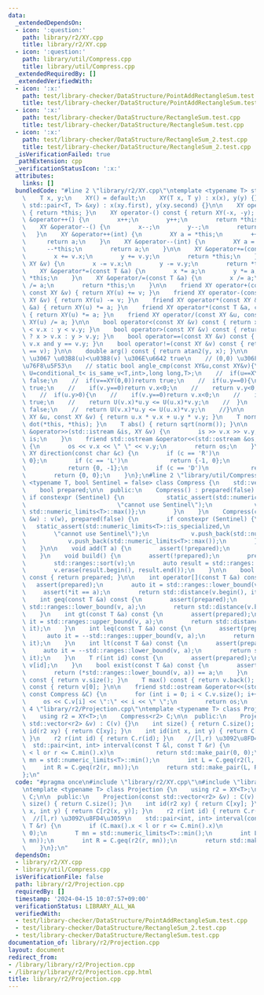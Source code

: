 ```yaml
---
data:
  _extendedDependsOn:
  - icon: ':question:'
    path: library/r2/XY.cpp
    title: library/r2/XY.cpp
  - icon: ':question:'
    path: library/util/Compress.cpp
    title: library/util/Compress.cpp
  _extendedRequiredBy: []
  _extendedVerifiedWith:
  - icon: ':x:'
    path: test/library-checker/DataStructure/PointAddRectangleSum.test.cpp
    title: test/library-checker/DataStructure/PointAddRectangleSum.test.cpp
  - icon: ':x:'
    path: test/library-checker/DataStructure/RectangleSum.test.cpp
    title: test/library-checker/DataStructure/RectangleSum.test.cpp
  - icon: ':x:'
    path: test/library-checker/DataStructure/RectangleSum_2.test.cpp
    title: test/library-checker/DataStructure/RectangleSum_2.test.cpp
  _isVerificationFailed: true
  _pathExtension: cpp
  _verificationStatusIcon: ':x:'
  attributes:
    links: []
  bundledCode: "#line 2 \"library/r2/XY.cpp\"\ntemplate <typename T> struct XY {\n\
    \    T x, y;\n    XY() = default;\n    XY(T x, T y) : x(x), y(y) {}\n    XY(const\
    \ std::pair<T, T> &xy) : x(xy.first), y(xy.second) {}\n\n    XY operator+() const\
    \ { return *this; }\n    XY operator-() const { return XY(-x, -y); }\n\n    XY\
    \ &operator++() {\n        x++;\n        y++;\n        return *this;\n    }\n\
    \    XY &operator--() {\n        x--;\n        y--;\n        return *this;\n \
    \   }\n    XY &operator++(int) {\n        XY a = *this;\n        ++*this;\n  \
    \      return a;\n    }\n    XY &operator--(int) {\n        XY a = *this;\n  \
    \      --*this;\n        return a;\n    }\n\n    XY &operator+=(const XY &v) {\n\
    \        x += v.x;\n        y += v.y;\n        return *this;\n    }\n    XY &operator-=(const\
    \ XY &v) {\n        x -= v.x;\n        y -= v.y;\n        return *this;\n    }\n\
    \    XY &operator*=(const T &a) {\n        x *= a;\n        y *= a;\n        return\
    \ *this;\n    }\n    XY &operator/=(const T &a) {\n        x /= a;\n        y\
    \ /= a;\n        return *this;\n    }\n\n    friend XY operator+(const XY &u,\
    \ const XY &v) { return XY(u) += v; }\n    friend XY operator-(const XY &u, const\
    \ XY &v) { return XY(u) -= v; }\n    friend XY operator*(const XY &u, const T\
    \ &a) { return XY(u) *= a; }\n    friend XY operator*(const T &a, const XY &u)\
    \ { return XY(u) *= a; }\n    friend XY operator/(const XY &u, const T &a) { return\
    \ XY(u) /= a; }\n\n    bool operator<(const XY &v) const { return x != v.x ? x\
    \ < v.x : y < v.y; }\n    bool operator>(const XY &v) const { return x != v.x\
    \ ? x > v.x : y > v.y; }\n    bool operator==(const XY &v) const { return x ==\
    \ v.x and y == v.y; }\n    bool operator!=(const XY &v) const { return !(*this\
    \ == v); }\n\n    double arg() const { return atan2(y, x); }\n\n    // [0,2pi)\
    \ \u3067 \u03B8(u)<\u03B8(v) \u306E\u6642 true\n    // (0,0) \u306F 2pi \u306B\
    \u76F8\u5F53\n    // static bool angle_cmp(const XY&u,const XY&v){\n    //  using\
    \ U=conditional_t< is_same_v<T,int>,long long,T>;\n    //  if(u==XY(0,0))return\
    \ false;\n    //  if(v==XY(0,0))return true;\n    //  if(u.y==0){\n    //    if(u.x>0)return\
    \ true;\n    //    if(v.y==0)return v.x<0;\n    //    return v.y<0;\n    //  }\n\
    \    //  if(u.y>0){\n    //    if(v.y==0)return v.x<0;\n    //    if(v.y<0)return\
    \ true;\n    //    return U(v.x)*u.y <= U(u.x)*v.y;\n    //  }\n    //  if(v.y>=0)return\
    \ false;\n    //  return U(v.x)*u.y <= U(u.x)*v.y;\n    //}\n\n    friend T dot(const\
    \ XY &u, const XY &v) { return u.x * v.x + u.y * v.y; }\n    T norm() { return\
    \ dot(*this, *this); }\n    T abs() { return sqrt(norm()); }\n\n    friend std::istream\
    \ &operator>>(std::istream &is, XY &v) {\n        is >> v.x >> v.y;\n        return\
    \ is;\n    }\n    friend std::ostream &operator<<(std::ostream &os, const XY &v)\
    \ {\n        os << v.x << \" \" << v.y;\n        return os;\n    }\n\n    static\
    \ XY direction(const char &c) {\n        if (c == 'R')\n            return {1,\
    \ 0};\n        if (c == 'L')\n            return {-1, 0};\n        if (c == 'U')\n\
    \            return {0, -1};\n        if (c == 'D')\n            return {0, 1};\n\
    \        return {0, 0};\n    }\n};\n#line 2 \"library/util/Compress.cpp\"\ntemplate\
    \ <typename T, bool Sentinel = false> class Compress {\n    std::vector<T> v;\n\
    \    bool prepared;\n\n  public:\n    Compress() : prepared(false) {\n       \
    \ if constexpr (Sentinel) {\n            static_assert(std::numeric_limits<T>::is_specialized,\n\
    \                          \"cannot use Sentinel\");\n            v = {std::numeric_limits<T>::min(),\
    \ std::numeric_limits<T>::max()};\n        }\n    }\n    Compress(const std::vector<T>\
    \ &w) : v(w), prepared(false) {\n        if constexpr (Sentinel) {\n         \
    \   static_assert(std::numeric_limits<T>::is_specialized,\n                  \
    \        \"cannot use Sentinel\");\n            v.push_back(std::numeric_limits<T>::min());\n\
    \            v.push_back(std::numeric_limits<T>::max());\n        }\n        build();\n\
    \    }\n\n    void add(T a) {\n        assert(!prepared);\n        v.push_back(a);\n\
    \    }\n    void build() {\n        assert(!prepared);\n        prepared = true;\n\
    \        std::ranges::sort(v);\n        auto result = std::ranges::unique(v);\n\
    \        v.erase(result.begin(), result.end());\n    }\n\n    bool is_prepared()\
    \ const { return prepared; }\n\n    int operator[](const T &a) const {\n     \
    \   assert(prepared);\n        auto it = std::ranges::lower_bound(v, a);\n   \
    \     assert(*it == a);\n        return std::distance(v.begin(), it);\n    }\n\
    \    int geq(const T &a) const {\n        assert(prepared);\n        auto it =\
    \ std::ranges::lower_bound(v, a);\n        return std::distance(v.begin(), it);\n\
    \    }\n    int gt(const T &a) const {\n        assert(prepared);\n        auto\
    \ it = std::ranges::upper_bound(v, a);\n        return std::distance(v.begin(),\
    \ it);\n    }\n    int leq(const T &a) const {\n        assert(prepared);\n  \
    \      auto it = --std::ranges::upper_bound(v, a);\n        return std::distance(v.begin(),\
    \ it);\n    }\n    int lt(const T &a) const {\n        assert(prepared);\n   \
    \     auto it = --std::ranges::lower_bound(v, a);\n        return std::distance(v.begin(),\
    \ it);\n    }\n    T r(int id) const {\n        assert(prepared);\n        return\
    \ v[id];\n    }\n    bool exist(const T &a) const {\n        assert(prepared);\n\
    \        return (*std::ranges::lower_bound(v, a)) == a;\n    }\n    int size()\
    \ const { return v.size(); }\n    T max() const { return v.back(); }\n    T min()\
    \ const { return v[0]; }\n\n    friend std::ostream &operator<<(std::ostream &os,\
    \ const Compress &C) {\n        for (int i = 0; i < C.v.size(); i++)\n       \
    \     os << C.v[i] << \":\" << i << \" \";\n        return os;\n    }\n};\n#line\
    \ 4 \"library/r2/Projection.cpp\"\ntemplate <typename T> class Projection {\n\
    \    using r2 = XY<T>;\n    Compress<r2> C;\n\n  public:\n    Projection(const\
    \ std::vector<r2> &v) : C(v) {}\n    int size() { return C.size(); }\n    int\
    \ id(r2 xy) { return C[xy]; }\n    int id(int x, int y) { return C[r2(x, y)];\
    \ }\n    r2 r(int id) { return C.r(id); }\n    //[l,r) \u3092\u8FD4\u3059\n  \
    \  std::pair<int, int> interval(const T &l, const T &r) {\n        if (C.max().x\
    \ < l or r <= C.min().x)\n            return std::make_pair(0, 0);\n        T\
    \ mn = std::numeric_limits<T>::min();\n        int L = C.geq(r2(l, mn));\n   \
    \     int R = C.geq(r2(r, mn));\n        return std::make_pair(L, R);\n    }\n\
    };\n"
  code: "#pragma once\n#include \"library/r2/XY.cpp\"\n#include \"library/util/Compress.cpp\"\
    \ntemplate <typename T> class Projection {\n    using r2 = XY<T>;\n    Compress<r2>\
    \ C;\n\n  public:\n    Projection(const std::vector<r2> &v) : C(v) {}\n    int\
    \ size() { return C.size(); }\n    int id(r2 xy) { return C[xy]; }\n    int id(int\
    \ x, int y) { return C[r2(x, y)]; }\n    r2 r(int id) { return C.r(id); }\n  \
    \  //[l,r) \u3092\u8FD4\u3059\n    std::pair<int, int> interval(const T &l, const\
    \ T &r) {\n        if (C.max().x < l or r <= C.min().x)\n            return std::make_pair(0,\
    \ 0);\n        T mn = std::numeric_limits<T>::min();\n        int L = C.geq(r2(l,\
    \ mn));\n        int R = C.geq(r2(r, mn));\n        return std::make_pair(L, R);\n\
    \    }\n};\n"
  dependsOn:
  - library/r2/XY.cpp
  - library/util/Compress.cpp
  isVerificationFile: false
  path: library/r2/Projection.cpp
  requiredBy: []
  timestamp: '2024-04-15 10:07:57+09:00'
  verificationStatus: LIBRARY_ALL_WA
  verifiedWith:
  - test/library-checker/DataStructure/PointAddRectangleSum.test.cpp
  - test/library-checker/DataStructure/RectangleSum_2.test.cpp
  - test/library-checker/DataStructure/RectangleSum.test.cpp
documentation_of: library/r2/Projection.cpp
layout: document
redirect_from:
- /library/library/r2/Projection.cpp
- /library/library/r2/Projection.cpp.html
title: library/r2/Projection.cpp
---
```


